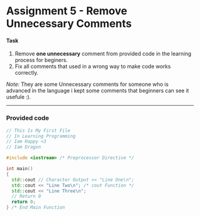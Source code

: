 # Assignment 5 - Remove Unnecessary Comments

#### Task 
1. Remove **one unnecessary** comment from provided code in the learning process for beginers.
2. Fix all comments that used in a wrong way to make code works correctly.

*Note:* They are some Unnecessary comments for someone who is advanced in the language i kept some comments that beginners can see it usefule :).

---

### Provided code

```cpp
// This Is My First File
// In Learning Programming
// Iam Happy <3
// Iam Dragon

#include <iostream> /* Preprocessor Directive */

int main()
{
  std::cout // Character Output << "Line One\n";
  std::cout << "Line Two\n"; /* cout Function */
  std::cout << "Line Three\n";
  // Return 0
  return 0;
} /* End Main Function
```

